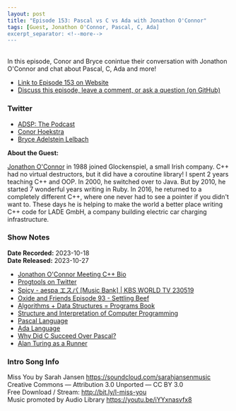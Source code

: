 ```yaml
---
layout: post
title: "Episode 153: Pascal vs C vs Ada with Jonathon O'Connor"
tags: [Guest, Jonathon O'Connor, Pascal, C, Ada]
excerpt_separator: <!--more-->
---
```


<br>In this episode, Conor and Bryce conintue their conversation with Jonathon O'Connor and chat about Pascal, C, Ada and more!

<!--more-->

* [Link to Episode 153 on Website](https://adspthepodcast.com/2023/10/27/Episode-153.html)
* [Discuss this episode, leave a comment, or ask a question (on GitHub)](https://github.com/codereport/adsp2/discussions/39)

### Twitter
 
* [ADSP: The Podcast](https://twitter.com/adspthepodcast)
* [Conor Hoekstra](https://twitter.com/code_report)
* [Bryce Adelstein Lelbach](https://twitter.com/blelbach)

**About the Guest:**

[Jonathon O'Connor](https://twitter.com/ninkibah) in 1988 joined Glockenspiel, a small Irish company. C++ had no virtual destructors, but it did have a coroutine library! I spent 2 years teaching C++ and OOP. In 2000, he switched over to Java. But by 2010, he started 7 wonderful years writing in Ruby. In 2016, he returned to a completely different C++, where one never had to see a pointer if you didn't want to. These days he is helping to make the world a better place writing C++ code for LADE GmbH, a company building electric car charging infrastructure.

### Show Notes
 
**Date Recorded:** 2023-10-18 <br>
**Date Released:** 2023-10-27

* [Jonathon O'Connor Meeting C++ Bio](https://meetingcpp.com/2018/Speaker/items/Jonathan_O_Connor.html)
* [Progtools on Twitter](https://twitter.com/progtools)
* [Spicy - aespa エスパ [Music Bank] | KBS WORLD TV 230519](https://www.youtube.com/watch?v=L_yKxGQ5XBo)
* [Oxide and Friends Episode 93 - Settling Beef](https://www.youtube.com/watch?v=jZs3hEBXcSw)
* [Algorithms + Data Structures = Programs Book](https://www.cl72.org/110dataAlgo/Algorithms%20%20%20Data%20Structures%20=%20Programs%20%5BWirth%201976-02%5D.pdf)
* [Structure and Interpretation of Computer Programming](https://mitpress.mit.edu/sites/default/files/sicp/full-text/book/book.html)
* [Pascal Language](https://en.wikipedia.org/wiki/Pascal_(programming_language))
* [Ada Language](https://en.wikipedia.org/wiki/Ada_(programming_language))
* [Why Did C Succeed Over Pascal?](https://www.quora.com/Why-did-C-succeed-over-Pascal)
* [Alan Turing as a Runner](https://mathshistory.st-andrews.ac.uk/Extras/Turing_running/)

### Intro Song Info
 
Miss You by Sarah Jansen https://soundcloud.com/sarahjansenmusic<br>
Creative Commons — Attribution 3.0 Unported — CC BY 3.0<br>
Free Download / Stream: http://bit.ly/l-miss-you<br>
Music promoted by Audio Library https://youtu.be/iYYxnasvfx8<br>
